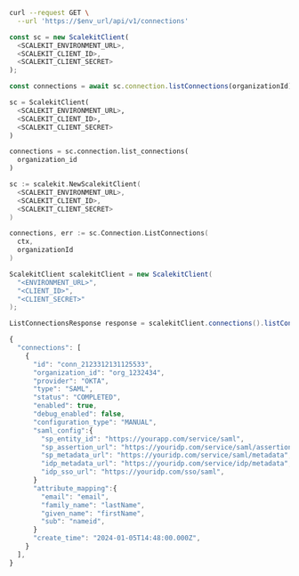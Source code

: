 <CodeWithHeader method="get" endpoint="/api/v1/connections">
<Tabs groupId="tech-stack" querystring>
<TabItem value="curl" label="cURL">

```bash showLineNumbers
curl --request GET \
  --url 'https://$env_url/api/v1/connections'
```

</TabItem>
<TabItem value="nodejs" label="Node.js">

```js showLineNumbers
const sc = new ScalekitClient(
  <SCALEKIT_ENVIRONMENT_URL>,
  <SCALEKIT_CLIENT_ID>,
  <SCALEKIT_CLIENT_SECRET>
);

const connections = await sc.connection.listConnections(organizationId);
```

</TabItem>
<TabItem value="py" label="Python">

```python showLineNumbers
sc = ScalekitClient(
  <SCALEKIT_ENVIRONMENT_URL>,
  <SCALEKIT_CLIENT_ID>,
  <SCALEKIT_CLIENT_SECRET>
)

connections = sc.connection.list_connections(
  organization_id
)

```

</TabItem>
<TabItem value="golang" label="Go">

```go showLineNumbers
sc := scalekit.NewScalekitClient(
  <SCALEKIT_ENVIRONMENT_URL>,
  <SCALEKIT_CLIENT_ID>,
  <SCALEKIT_CLIENT_SECRET>
)

connections, err := sc.Connection.ListConnections(
  ctx,
  organizationId
)
```

</TabItem>

<TabItem value="java" label="Java">

```java showLineNumbers
ScalekitClient scalekitClient = new ScalekitClient(
  "<ENVIRONMENT_URL>",
  "<CLIENT_ID>",
  "<CLIENT_SECRET>"
);

ListConnectionsResponse response = scalekitClient.connections().listConnectionsByOrganization(organizationId);
```

</TabItem>
</Tabs>
</CodeWithHeader>
<CodeWithHeader title="Response">

```js
{
  "connections": [
    {
      "id": "conn_2123312131125533",
      "organization_id": "org_1232434",
      "provider": "OKTA",
      "type": "SAML",
      "status": "COMPLETED",
      "enabled": true,
      "debug_enabled": false,
      "configuration_type": "MANUAL",
      "saml_config":{
        "sp_entity_id": "https://yourapp.com/service/saml",
        "sp_assertion_url": "https://youridp.com/service/saml/assertion",
        "sp_metadata_url": "https://youridp.com/service/saml/metadata",
        "idp_metadata_url": "https://youridp.com/service/idp/metadata",
        "idp_sso_url": "https://youridp.com/sso/saml",
      }
      "attribute_mapping":{
        "email": "email",
        "family_name": "lastName",
        "given_name": "firstName",
        "sub": "nameid",
      }
      "create_time": "2024-01-05T14:48:00.000Z",
    }
  ],
}
```

</CodeWithHeader>
